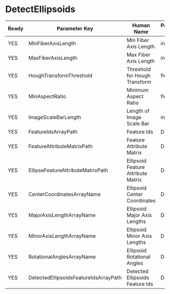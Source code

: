 # DetectEllipsoids

| Ready | Parameter Key | Human Name | Parameter Type | Parameter Class |
|-------|---------------|------------|-----------------|----------------|
| YES | MinFiberAxisLength | Min Fiber Axis Length | int32 | Int32Parameter |
| YES | MaxFiberAxisLength | Max Fiber Axis Length | int32 | Int32Parameter |
| YES | HoughTransformThreshold | Threshold for Hough Transform | float32 | Float32Parameter |
| YES | MinAspectRatio | Minimum Aspect Ratio | float32 | Float32Parameter |
| YES | ImageScaleBarLength | Length of Image Scale Bar | int32 | Int32Parameter |
| YES | FeatureIdsArrayPath | Feature Ids | DataPath | ArraySelectionParameter |
| YES | FeatureAttributeMatrixPath | Feature Attribute Matrix | DataPath | DataGroupSelectionParameter |
| YES | EllipseFeatureAttributeMatrixPath | Ellipsoid Feature Attribute Matrix | DataPath | DataGroupCreationParameter |
| YES | CenterCoordinatesArrayName | Ellipsoid Center Coordinates | DataPath | ArrayCreationParameter |
| YES | MajorAxisLengthArrayName | Ellipsoid Major Axis Lengths | DataPath | ArrayCreationParameter |
| YES | MinorAxisLengthArrayName | Ellipsoid Minor Axis Lengths | DataPath | ArrayCreationParameter |
| YES | RotationalAnglesArrayName | Ellipsoid Rotational Angles | DataPath | ArrayCreationParameter |
| YES | DetectedEllipsoidsFeatureIdsArrayPath | Detected Ellipsoids Feature Ids | DataPath | ArrayCreationParameter |

